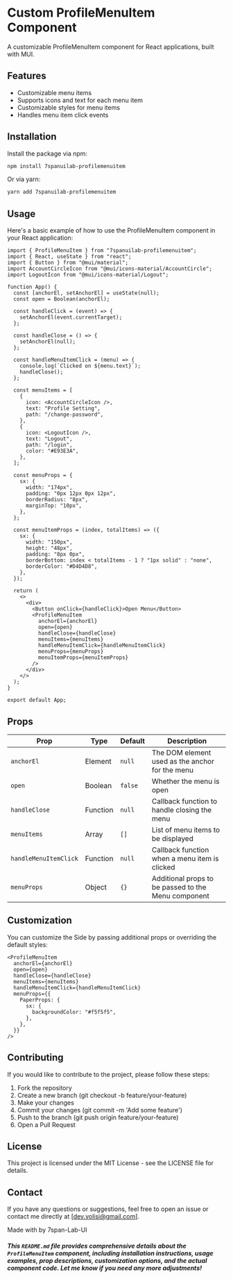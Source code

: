 # Custom ProfileMenuItem Component

A customizable ProfileMenuItem component for React applications, built with MUI.

## Features

- Customizable menu items
- Supports icons and text for each menu item
- Customizable styles for menu items
- Handles menu item click events

## Installation

Install the package via npm:

```bash
npm install 7spanuilab-profilemenuitem
```

Or via yarn:
```bash
yarn add 7spanuilab-profilemenuitem
```

## Usage
Here's a basic example of how to use the ProfileMenuItem component in your React application:

```
import { ProfileMenuItem } from "7spanuilab-profilemenuitem";
import { React, useState } from "react";
import { Button } from "@mui/material";
import AccountCircleIcon from "@mui/icons-material/AccountCircle";
import LogoutIcon from "@mui/icons-material/Logout";

function App() {
  const [anchorEl, setAnchorEl] = useState(null);
  const open = Boolean(anchorEl);

  const handleClick = (event) => {
    setAnchorEl(event.currentTarget);
  };

  const handleClose = () => {
    setAnchorEl(null);
  };

  const handleMenuItemClick = (menu) => {
    console.log(`Clicked on ${menu.text}`);
    handleClose();
  };

  const menuItems = [
    {
      icon: <AccountCircleIcon />,
      text: "Profile Setting",
      path: "/change-password",
    },
    {
      icon: <LogoutIcon />,
      text: "Logout",
      path: "/login",
      color: "#E93E3A",
    },
  ];

  const menuProps = {
    sx: {
      width: "174px",
      padding: "0px 12px 0px 12px",
      borderRadius: "8px",
      marginTop: "10px",
    },
  };

  const menuItemProps = (index, totalItems) => ({
    sx: {
      width: "150px",
      height: "48px",
      padding: "8px 0px",
      borderBottom: index < totalItems - 1 ? "1px solid" : "none",
      borderColor: "#D4D4D8",
    },
  });

  return (
    <>
      <div>
        <Button onClick={handleClick}>Open Menu</Button>
        <ProfileMenuItem
          anchorEl={anchorEl}
          open={open}
          handleClose={handleClose}
          menuItems={menuItems}
          handleMenuItemClick={handleMenuItemClick}
          menuProps={menuProps}
          menuItemProps={menuItemProps}
        />
      </div>
    </>
  );
}

export default App;

```

## Props

| Prop                   | Type      | Default | Description                                           |
|------------------------|-----------|---------|-------------------------------------------------------|
| `anchorEl`             | Element   | `null`  | The DOM element used as the anchor for the menu       |
| `open`                 | Boolean   | `false` | Whether the menu is open                              |
| `handleClose`          | Function  | `null`  | Callback function to handle closing the menu          |
| `menuItems`            | Array     | `[]`    | List of menu items to be displayed                    |
| `handleMenuItemClick`  | Function  | `null`  | Callback function when a menu item is clicked         |
| `menuProps`            | Object    | `{}`    | Additional props to be passed to the Menu component   |



## Customization
You can customize the Side by passing additional props or overriding the default styles:

```
<ProfileMenuItem
  anchorEl={anchorEl}
  open={open}
  handleClose={handleClose}
  menuItems={menuItems}
  handleMenuItemClick={handleMenuItemClick}
  menuProps={{
    PaperProps: {
      sx: {
        backgroundColor: "#f5f5f5",
      },
    },
  }}
/>

```

## Contributing
If you would like to contribute to the project, please follow these steps:
1. Fork the repository
2. Create a new branch (git checkout -b feature/your-feature)
3. Make your changes
4. Commit your changes (git commit -m 'Add some feature')
5. Push to the branch (git push origin feature/your-feature)
6. Open a Pull Request


## License
This project is licensed under the MIT License - see the LICENSE file for details.

## Contact
If you have any questions or suggestions, feel free to open an issue or contact me directly at [dev.volisi@gmail.com].


Made with by 7span-Lab-UI
##### This `README.md` file provides comprehensive details about the `ProfileMenuItem` component, including installation instructions, usage examples, prop descriptions, customization options, and the actual component code. Let me know if you need any more adjustments!